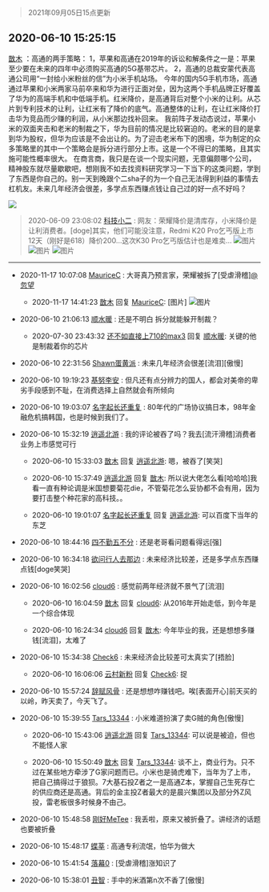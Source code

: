 > 2021年09月05日15点更新
<link rel="stylesheet" href="https://cdn.jsdelivr.net/gh/taotie6/sampleJSON@main/css/photo_show.css">


 ## 2020-06-10 15:25:15 

 [㪚木](https://www.coolapk.com/feed/19451939?shareKey=MDMwMTdiOGEwMjI0NjEzMTc1NTg~) ：高通的两手策略：
1，苹果和高通在2019年的诉讼和解条件之一是：苹果至少要在未来的四年中必须购买高通的5G基带芯片。
2，高通的总裁安蒙代表高通公司用“一封给小米粉丝的信”为小米手机站场。
今年的国内5G手机市场，高通通过苹果和小米两家马前卒来和华为进行正面对垒<!--break-->，因为这两个手机品牌正好覆盖了华为的高端手机和中低端手机。红米降价，是高通背后对整个小米的让利。从芯片到专利技术的让利，让红米有了降价的底气。高通整体的让利，在让红米降价打击华为竞品而少赚的利润，从小米那边找补回来。
我前阵子发动态说过，苹果小米的双面夹击和老米的制裁之下，华为目前的情况是比较窘迫的。老米的目的是拿到华为股权，但华为应该是不会出让的。为了迎击老米布下的困境，华为制定的众多策略里的其中一个策略会是拆分进行部分上市。这是一个不得已的策略，且其实施可能性概率很大。
在商言商，我只是在谈一个现实问题，无意偏颇哪个公司，精神股东就尽量歇歇吧，想刚我不如去找资料研究学习一下当下的这类问题，学到了东西是你自己的。别一天到晚跟个二sha子的为一个自己无法得到利益的事情去杠机友。未来几年经济会很差，多学点东西赚点钱让自己过的好一点不好吗？ 

<div class="album">
<img class="img-item" src="https://image.coolapk.com/feed/2019/0405/16/1081091_1554454676_0752@560x298.gif" />
</div>

> 2020-06-09 23:08:02 
> [科技小二](https://www.coolapk.com/feed/19438664?shareKey=M2U5YjY1NGZiNzNhNjEzMTc1NTg~) : 网友：荣耀降价是清库存，小米降价是让利消费者。[doge]其实，他们可能没注意，Redmi K20 Pro乞丐版上市12天（刚好是618）降价200…这次K30 Pro乞丐版估计也是难卖… 
![图片](https://image.coolapk.com/feed/2020/0609/23/1824005_5276_1157@800x432.jpg)
![图片](https://image.coolapk.com/feed/2020/0609/23/1824005_5281_9324@600x800.jpg)
![图片](https://image.coolapk.com/feed/2020/0609/23/1824005_5279_4112@1080x706.jpg)

 ------- 

- 2020-11-17 10:07:08 [MauriceC](uid=2661286) : 大哥真乃预言家，荣耀被拆了[受虐滑稽]<a class="feed-link-uname" href="/u/忽望">@忽望</a> 

    - 2020-11-17 14:41:23 [㪚木](uid=1081091) 回复 [MauriceC](uid=2661286): [图片] ![图片](https://image.coolapk.com/feed/2020/1117/14/1081091_79ba9dc3_5109_5023@1080x1159.png)

- 2020-06-10 21:06:13 [顺水暖](uid=2030768) : 还是不明白 拆分就能躲开制裁？ 

    - 2020-07-30 23:43:32 [还不如直接上710的max3](uid=1946815) 回复 [顺水暖](uid=2030768): 关键的他是制裁着你的芯片 

- 2020-06-10 22:31:56 [Shawn蛋黄派](uid=2642278) : 未来几年经济会很差[流泪][傲慢] 

- 2020-06-10 19:19:23 [基努李安](uid=2093978) : 但凡还有点分辨力的国人，都会对美帝的卑劣手段感到不耻，在消费选择上自然就会有所倾向 

- 2020-06-10 19:03:07 [名字起长还重复](uid=485854) : 80年代的广场协议搞日本，98年金融危机搞韩国，也是时候到我们了。 

- 2020-06-10 15:32:19 [逍遥北游](uid=1120279) : 我的评论被吞了吗？我去[流汗滑稽]消费者业务上市感觉可行 

    - 2020-06-10 15:33:03 [㪚木](uid=1081091) 回复 [逍遥北游](uid=1120279): 嗯，被吞了[笑哭] 

    - 2020-06-10 15:37:49 [逍遥北游](uid=1120279) 回复 [㪚木](uid=1081091): 所以说大佬怎么看[哈哈哈]我看一直有种论调是米国想要菊花die，不管菊花怎么妥协都不会有用，因为要打击整个种花家的高科技。。 

    - 2020-06-10 19:01:07 [名字起长还重复](uid=485854) 回复 [逍遥北游](uid=1120279): 可以百度下当年的东芝 

- 2020-06-10 18:44:16 [四不勤五不分](uid=1358144) : 还是老哥看问题看得远[强] 

- 2020-06-10 16:34:18 [欲问行人去那边](uid=826969) : 未来经济比较差，还是多学点东西赚点钱[doge笑哭] 

- 2020-06-10 16:02:56 [cloud6](uid=852635) : 感觉前两年经济就不景气了[流泪] 

    - 2020-06-10 16:04:59 [㪚木](uid=1081091) 回复 [cloud6](uid=852635): 从2016年开始走低，到今年是一个综合体现 

    - 2020-06-10 16:24:34 [cloud6](uid=852635) 回复 [㪚木](uid=1081091): 今年毕业的我，还是想想多赚钱[流泪]，太难了 

- 2020-06-10 15:34:38 [Check6](uid=1102136) : 未来经济会比较差可太真实了[捂脸] 

    - 2020-06-10 16:06:06 [云村新粉](uid=809098) 回复 [Check6](uid=1102136): 捉 

- 2020-06-10 15:57:24 [辞赋风骨](uid=875865) : 还是想想咋赚钱吧。唉[表面开心]前天买的以岭，昨天卖了，今天飞了。 

- 2020-06-10 15:39:55 [Tars_13344](uid=1060315) : 小米难道扮演了卖G贼的角色[傲慢] 

    - 2020-06-10 15:43:06 [逍遥北游](uid=1120279) 回复 [Tars_13344](uid=1060315): 可以说是被迫，但也不能怪人家 

    - 2020-06-10 15:50:49 [㪚木](uid=1081091) 回复 [Tars_13344](uid=1060315): 谈不上，商业行为。只不过在某些地方牵涉了G家问题而已。小米也是骑虎难下，当年为了上市，把自己搞得过于狼狈。7大基石投Z者之一是高通Z本，掌握自己生死存亡的供应商还是高通。背后的金主投Z者最大的是晨兴集团以及部分外Z风投，雷老板很多时候身不由己。 

- 2020-06-10 15:48:58 [刚好MeTee](uid=860189) : 我丢啦，原来又被折叠了。讲经济的话题也要被折叠 

- 2020-06-10 15:48:17 [蝶莘](uid=1619677) : 高通专利流氓，怕华为做大 

- 2020-06-10 15:41:54 [落幕0](uid=1382501) : [受虐滑稽]涨知识了 

- 2020-06-10 15:38:01 [丑智](uid=1648114) : 手中的米酒第n次不香了[傲慢] 

